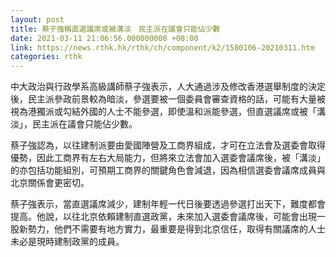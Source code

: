 ```yaml
---
layout: post
title: 蔡子強稱直選議席或被溝淡　民主派在議會只能佔少數
date: 2021-03-11 21:06:56.000000000 +08:00
link: https://news.rthk.hk/rthk/ch/component/k2/1580106-20210311.htm
categories: rthk
---
```


中大政治與行政學系高級講師蔡子強表示，人大通過涉及修改香港選舉制度的決定後，民主派參政前景較為暗淡，參選要被一個委員會審查資格的話，可能有大量被視為港獨派或勾結外國的人士不能參選，即使溫和派能參選，但直選議席或被「溝淡」，民主派在議會只能佔少數。

蔡子強認為，以往建制派要由愛國陣營及工商界組成，才可在立法會及選委會取得優勢，因此工商界有左右大局能力，但將來立法會加入選委會議席後，被「溝淡」的亦包括功能組別，可預期工商界的關鍵角色會減退，因為相信選委會議席成員與北京關係會更密切。

蔡子強表示，當直選議席減少，建制年輕一代日後要透過參選打出天下，難度都會提高。他說，以往北京依賴建制直選政黨，未來加入選委會議席後，可能會出現一股新勢力，他們不需要有地方實力，最重要是得到北京信任，取得有關議席的人士未必是現時建制政黨的成員。
